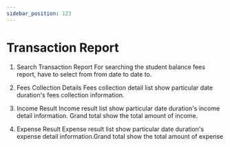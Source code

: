 ```yaml
---
sidebar_position: 123
---
```

 
# Transaction Report
1. Search Transaction Report
For searching the student balance fees report, have to select from from date to date to.

2. Fees Collection Details
Fees collection detail list show particular date duration's fees collection information.

3. Income Result
Income result list show particular date duration's income detail information. Grand total show the total amount of income.

4. Expense Result
Expense result list show particular date duration's expense detail information.Grand total show the total amount of expense

